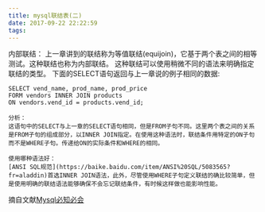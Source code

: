 ```yaml
---
title: mysql联结表(二)
date: 2017-09-22 22:22:59
tags:
---
```

内部联结：
上一章讲到的联结称为等值联结(equijoin)，它基于两个表之间的相等测试。这种联结也称为内部联结。
这种联结可以使用稍微不同的语法来明确指定联结的类型。
下面的SELECT语句返回与上一章说的例子相同的数据:
```
SELECT vend_name, prod_name, prod_price
FORM vendors INNER JOIN products
ON vendors.vend_id = products.vend_id;
```
```
分析：
这语句中的SELECT与上一章的SELECT语句相同，但是FROM子句不同。这里两个表之间的关系是FROM子句的组成部分，以INNER JOIN指定。在使用这种语法时，联结条件用特定的ON子句而不是WHERE子句。传递给ON的实际条件和WHERE的相同。
```
<!-- more -->

```
使用哪种语法好：
[ANSI SQL规范](https://baike.baidu.com/item/ANSI%20SQL/5083565?fr=aladdin)首选INNER JOIN语法，此外，尽管使用WHERE子句定义联结的确比较简单，但是使用明确的联结语法能够确保不会忘记联结条件，有时候这样做也能影响性能。
```
摘自文献[Mysql必知必会](https://baike.baidu.com/item/MySQL%E5%BF%85%E7%9F%A5%E5%BF%85%E4%BC%9A/6819509?fr=aladdin)